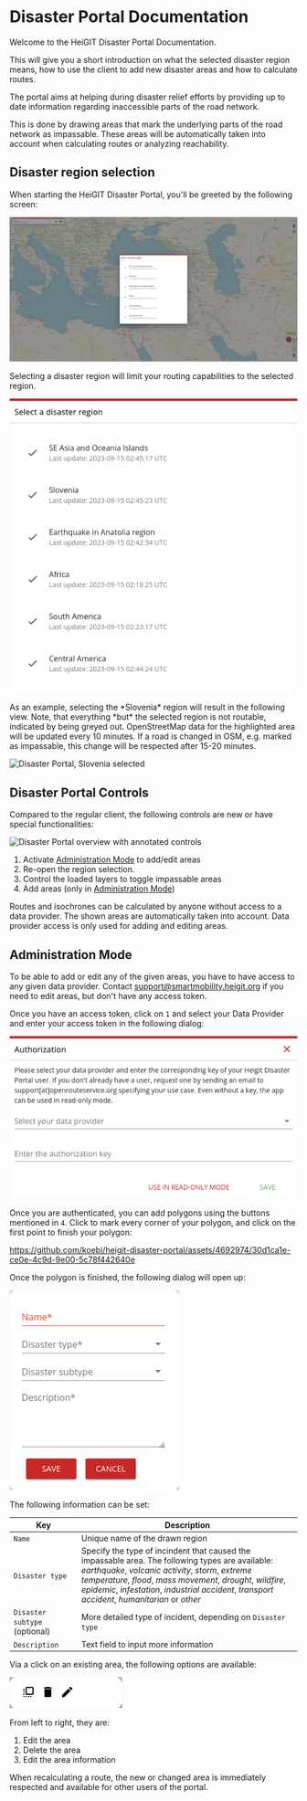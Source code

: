 # Disaster Portal Documentation

Welcome to the HeiGIT Disaster Portal Documentation.

This will give you a short introduction on what the selected disaster region
means, how to use the client to add new disaster areas and how to calculate
routes.

The portal aims at helping during disaster relief efforts by providing up to
date information regarding inaccessible parts of the road network.

This is done by drawing areas that mark the underlying parts of the road
network as impassable. These areas will be automatically taken into account
when calculating routes or analyzing reachability.

## Disaster region selection

When starting the HeiGIT Disaster Portal, you'll be greeted by the following screen:

![Disaster Portal starting page showing disaster region selection](img/disaster_portal_overview_with_selection.png)

Selecting a disaster region will limit your routing capabilities to the selected region.

<p align=center>
    <img src="img/disaster_region_selection.png" />
</p>
As an example, selecting the *Slovenia* region will result in the following
view.  Note, that everything *but* the selected region is not routable,
indicated by being greyed out.  OpenStreetMap data for the highlighted area
will be updated every 10 minutes. If a road is changed in OSM, e.g. marked as
impassable, this change will be respected after 15-20 minutes.

![Disaster Portal, Slovenia selected](img/disaster_portal_overview.png)

## Disaster Portal Controls

Compared to the regular client, the following controls are new or have special functionalities:

![Disaster Portal overview with annotated controls](img/disaster_portal_annotated.png)

1. Activate [Administration Mode](#administration-mode) to add/edit areas
2. Re-open the region selection.
3. Control the loaded layers to toggle impassable areas
4. Add areas (only in [Administration Mode](#administration-mode))

Routes and isochrones can be calculated by anyone without access to a data
provider. The shown areas are automatically taken into account.  Data provider
access is only used for adding and editing areas.

## Administration Mode

To be able to add or edit any of the given areas, you have to have access to any given data provider.
Contact support@smartmobility.heigit.org if you need to edit areas, but don't have any access token.

Once you have an access token, click on `1` and select your Data Provider and enter your access token in the following dialog:

![Data Provider Authentication](img/data_provider_selection.png)

Once you are authenticated, you can add polygons using the buttons mentioned in `4`.
Click to mark every corner of your polygon, and click on the first point to finish your polygon:

https://github.com/koebi/heigit-disaster-portal/assets/4692974/30d1ca1e-ce0e-4c9d-9e00-5c78f442640e

Once the polygon is finished, the following dialog will open up:

![Editing description for new region](img/new_region_description.png)

The following information can be set:


| Key         | Description |
| ----------- | ----------- |
| `Name` | Unique name of the drawn region |
| `Disaster type` | Specify the type of incindent that caused the impassable area. The following types are available: <br />  _earthquake_, _volcanic activity_, _storm_, _extreme temperature_, _flood_, _mass movement_, _drought_, _wildfire_, _epidemic_, _infestation_, _industrial accident_, _transport accident_, _humanitarian_ or _other_ |
| `Disaster subtype` (optional) | More detailed type of incident, depending on `Disaster type` |
| `Description` | Text field to input more information |

Via a click on an existing area, the following options are available:

![Options for existing area](img/area_left_click_overlay.png)

From left to right, they are:

1. Edit the area
2. Delete the area
3. Edit the area information

When recalculating a route, the new or changed area is immediately respected and available for other users of the portal.
